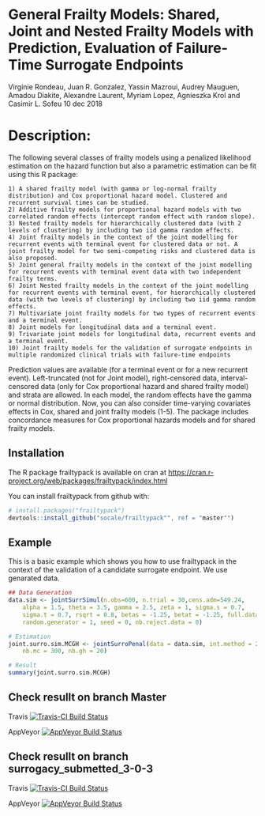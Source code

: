 General Frailty Models: Shared, Joint and Nested Frailty Models with Prediction, Evaluation of Failure-Time Surrogate Endpoints
================
Virginie Rondeau, Juan R. Gonzalez, Yassin Mazroui, Audrey Mauguen, Amadou Diakite, Alexandre Laurent, Myriam Lopez, Agnieszka Krol and Casimir L. Sofeu
10 dec 2018

Description:
============

The following several classes of frailty models using a penalized likelihood estimation on the hazard function but also a parametric estimation can be fit using this R package:

    1) A shared frailty model (with gamma or log-normal frailty distribution) and Cox proportional hazard model. Clustered and recurrent survival times can be studied.
    2) Additive frailty models for proportional hazard models with two correlated random effects (intercept random effect with random slope).
    3) Nested frailty models for hierarchically clustered data (with 2 levels of clustering) by including two iid gamma random effects.
    4) Joint frailty models in the context of the joint modelling for recurrent events with terminal event for clustered data or not. A joint frailty model for two semi-competing risks and clustered data is also proposed.
    5) Joint general frailty models in the context of the joint modelling for recurrent events with terminal event data with two independent frailty terms.
    6) Joint Nested frailty models in the context of the joint modelling for recurrent events with terminal event, for hierarchically clustered data (with two levels of clustering) by including two iid gamma random effects.
    7) Multivariate joint frailty models for two types of recurrent events and a terminal event.
    8) Joint models for longitudinal data and a terminal event.
    9) Trivariate joint models for longitudinal data, recurrent events and a terminal event. 
    10) Joint frailty models for the validation of surrogate endpoints in multiple randomized clinical trials with failure-time endpoints 
        

Prediction values are available (for a terminal event or for a new recurrent event). Left-truncated (not for Joint model), right-censored data, interval-censored data (only for Cox proportional hazard and shared frailty model) and strata are allowed. In each model, the random effects have the gamma or normal distribution. Now, you can also consider time-varying covariates effects in Cox, shared and joint frailty models (1-5). The package includes concordance measures for Cox proportional hazards models and for shared frailty models.

Installation
------------

The R package frailtypack is available on cran at <https://cran.r-project.org/web/packages/frailtypack/index.html>

You can install frailtypack from github with:

``` r
# install.packages("frailtypack")
devtools::install_github("socale/frailtypack"", ref = "master"")
```

Example
-------

This is a basic example which shows you how to use frailtypack in the context of the validation of a candidate surrogate endpoint. We use genarated data.

``` r
## Data Generation
data.sim <- jointSurrSimul(n.obs=600, n.trial = 30,cens.adm=549.24, 
    alpha = 1.5, theta = 3.5, gamma = 2.5, zeta = 1, sigma.s = 0.7, 
    sigma.t = 0.7, rsqrt = 0.8, betas = -1.25, betat = -1.25, full.data = 0, 
    random.generator = 1, seed = 0, nb.reject.data = 0)
```

``` r
# Estimation
joint.surro.sim.MCGH <- jointSurroPenal(data = data.sim, int.method = 2,
    nb.mc = 300, nb.gh = 20)
```

``` r
# Result
summary(joint.surro.sim.MCGH)
```

Check resullt on branch Master
------------------------------

Travis [![Travis-CI Build Status](https://travis-ci.org/socale/frailtypack.svg?branch=master)](https://travis-ci.org/socale/frailtypack)

AppVeyor [![AppVeyor Build Status](https://ci.appveyor.com/api/projects/status/github/socale/frailtypack?branch=master&svg=true)](https://ci.appveyor.com/project/socale/frailtypack)

Check resullt on branch surrogacy\_submetted\_3-0-3
---------------------------------------------------

Travis [![Travis-CI Build Status](https://travis-ci.org/socale/frailtypack.svg?branch=surrogacy_submetted_3-0-3)](https://travis-ci.org/socale/frailtypack)

AppVeyor [![AppVeyor Build Status](https://ci.appveyor.com/api/projects/status/github/socale/frailtypack?branch=surrogacy_submetted_3-0-3&svg=true)](https://ci.appveyor.com/project/socale/frailtypack)

